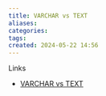 ```yaml
---
title: VARCHAR vs TEXT
aliases: 
categories: 
tags: 
created: 2024-05-22 14:56
---
```




Links
- [VARCHAR vs TEXT](https://medium.com/daangn/varchar-vs-text-230a718a22a1)